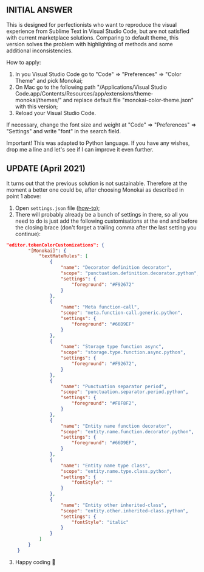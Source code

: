 ## INITIAL ANSWER
This is designed for perfectionists who want to reproduce the visual experience from Sublime Text in Visual Studio Code, but are not satisfied with current marketplace solutions. Comparing to default theme, this version solves the problem with highlighting of methods and some additional inconsistencies.

How to apply:
1) In you Visual Studio Code go to "Code" => "Preferences" => "Color Theme" and pick Monokai;
2) On Mac go to the following path "/Applications/Visual Studio Code.app/Contents/Resources/app/extensions/theme-monokai/themes/" and replace default file "monokai-color-theme.json" with this version;
3) Reload your Visual Studio Code.

If necessary, change the font size and weight at "Code" => "Preferences" => "Settings" and write "font" in the search field.

Important!
This was adapted to Python language. If you have any wishes, drop me a line and let's see if I can improve it even further.


## UPDATE (April 2021)
It turns out that the previous solution is not sustainable. Therefore at the moment a better one could be, after choosing Monokai as described in point 1 above:
1) Open `settings.json` file ([how-to](https://code.visualstudio.com/docs/getstarted/tips-and-tricks#_tune-your-settings));
2) There will probably already be a bunch of settings in there, so all you need to do is just add the following customisations at the end and before the closing brace (don't forget a trailing comma after the last setting you continue):
```json
"editor.tokenColorCustomizations": {
        "[Monokai]": {
            "textMateRules": [
                {
                    "name": "Decorator definition decorator",
                    "scope": "punctuation.definition.decorator.python",
                    "settings": {
                        "foreground": "#F92672"
                    }
                },
                {
                    "name": "Meta function-call",
                    "scope": "meta.function-call.generic.python",
                    "settings": {
                        "foreground": "#66D9EF"
                    }
                },
                {
                    "name": "Storage type function async",
                    "scope": "storage.type.function.async.python",
                    "settings": {
                        "foreground": "#F92672",
                    }
                },
                {
                    "name": "Punctuation separator period",
                    "scope": "punctuation.separator.period.python",
                    "settings": {
                        "foreground": "#F8F8F2",
                    }
                },
                {
                    "name": "Entity name function decorator",
                    "scope": "entity.name.function.decorator.python",
                    "settings": {
                        "foreground": "#66D9EF",
                    }
                },
                {
                    "name": "Entity name type class",
                    "scope": "entity.name.type.class.python",
                    "settings": {
                        "fontStyle": ""
                    }
                },
                {
                    "name": "Entity other inherited-class",
                    "scope": "entity.other.inherited-class.python",
                    "settings": {
                        "fontStyle": "italic"
                    }
                }
            ]
        }
    }
```
3) Happy coding 🎉
